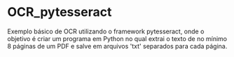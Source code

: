 # OCR_pytesseract
Exemplo básico de OCR utilizando o framework pytesseract, onde o objetivo é criar um programa em Python no qual extrai o texto de no mínimo 8 páginas de um PDF e salve em arquivos 'txt' separados para cada página.
